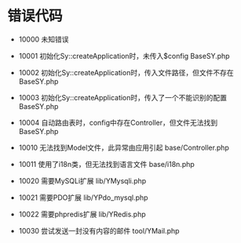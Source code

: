 # 错误代码

* 10000 未知错误

* 10001 初始化Sy::createApplication时，未传入$config BaseSY.php

* 10002 初始化Sy::createApplication时，传入文件路径，但文件不存在 BaseSY.php

* 10003 初始化Sy::createApplication时，传入了一个不能识别的配置 BaseSY.php

* 10004 自动路由表时，config中存在Controller，但文件无法找到 BaseSY.php

* 10010 无法找到Model文件，此异常由应用引起 base/Controller.php

* 10011 使用了i18n类，但无法找到语言文件 base/i18n.php

* 10020 需要MySQLi扩展 lib/YMysqli.php

* 10021 需要PDO扩展 lib/YPdo_mysql.php

* 10022 需要phpredis扩展 lib/YRedis.php

* 10030 尝试发送一封没有内容的邮件 tool/YMail.php
